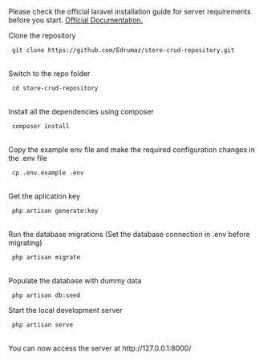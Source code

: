 <p>Please check the official laravel installation guide for server requirements before you start. <a href="https://laravel.com/docs/6.x"> Official Documentation. </a></p>

<p> Clone the repository </p>
<code> git clone https://github.com/Edrumaz/store-crud-repository.git </code><br>
<br><p>Switch to the repo folder </p>
<code> cd store-crud-repository </code><br>
<br><p> Install all the dependencies using composer </p>
<code> composer install </code><br>
<br><p> Copy the example env file and make the required configuration changes in the .env file </p>
<code> cp .env.example .env </code><br>
<br><p>Get the aplication key </p>
<code> php artisan generate:key </code><br>
<br><p> Run the database migrations (Set the database connection in .env before migrating) </p>
<code> php artisan migrate </code><br>
<br><p> Populate the database with dummy data </p>
<code> php artisan db:seed </code>
<br><p> Start the local development server </p>
<code> php artisan serve </code><br>
<br><p> You can now access the server at http://127.0.0.1:8000/ </p>

